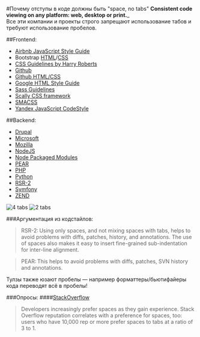 #Почему отступы в коде должны быть "space, no tabs"
__Consistent code viewing on any platform: web, desktop or print.___  
Все эти компании и проекты строго запрещают использование табов и требуют использование пробелов.

##Frontend:
 - [Airbnb JavaScript Style Guide](https://github.com/airbnb/javascript#whitespace)
 - Bootstrap [HTML](http://codeguide.co/#html-syntax)/[CSS](http://codeguide.co/#css-syntax)
 - [CSS Guidelines by Harry Roberts](http://cssguidelin.es/#syntax-and-formatting)
 - [Github](http://primercss.io/guidelines/)
 - [Github HTML/CSS](http://primercss.io/guidelines/#spacing)
 - [Google HTML Style Guide](https://google.github.io/styleguide/htmlcssguide.xml#Indentation)
 - [Sass Guidelines](http://sass-guidelin.es/#syntax--formatting)
 - [Scally CSS framework](https://github.com/chris-pearce/css-guidelines#text-editor-configuration)
 - [SMACSS](http://smacss.com/book/formatting)
 - [Yandex JavaScript CodeStyle](https://github.com/ymaps/codestyle/blob/master/javascript.md#general)

##Backend:
 - [Drupal](http://drupal.org/coding-standards)
 - [Microsoft](http://blogs.msdn.com/b/brada/archive/2005/01/26/361363.aspx)
 - [Mozilla](https://developer.mozilla.org/en-US/docs/Developer_Guide/Coding_Style)
 - [NodeJS](http://nodeguide.com/style.html#tabs-vs-spaces)
 - [Node Packaged Modules](https://docs.npmjs.com/misc/coding-style#indentation)
 - [PEAR](http://pear.php.net/manual/en/standards.indenting.php)
 - [PHP](http://svn.apache.org/repos/asf/shindig/attic/php/docs/style-guide.html)
 - [Python](http://www.python.org/dev/peps/pep-0008/#tabs-or-spaces)
 - [RSR-2](https://github.com/php-fig/fig-standards/blob/master/accepted/PSR-2-coding-style-guide.md)
 - [Symfony](http://symfony.com/doc/2.0/contributing/code/standards.html)
 - [ZEND](http://framework.zend.com/manual/1.12/en/coding-standard.php-file-formatting.html)

![4 tabs](http://pixelgraphics.us/share_d2tx54/tabs_ex.png)
![2 tabs](http://pixelgraphics.us/share_d2tx54/tab_2_ex.png)

###Аргументация из кодстайлов:
>RSR-2: Using only spaces, and not mixing spaces with tabs, helps to avoid problems with diffs, patches, history, and annotations. The use of spaces also makes it easy to insert fine-grained sub-indentation for inter-line alignment.

>PEAR: This helps to avoid problems with diffs, patches, SVN history and annotations.

Тулзы также юзают пробелы — например форматтеры/бьютифайеры кода переводят всё в пробелы!

###Опросы:
####[StackOverflow](http://stackoverflow.com/research/developer-survey-2015)
> Developers increasingly prefer spaces as they gain experience. Stack Overflow reputation correlates with a preference for spaces, too: users who have 10,000 rep or more prefer spaces to tabs at a ratio of 3 to 1.
